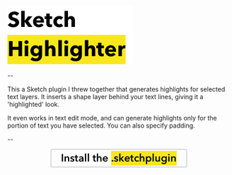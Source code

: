 ![](README/header.png)

--

This a Sketch plugin I threw together that generates highlights for selected text layers. It inserts a shape layer behind your text lines, giving it a 'highlighted' look.

It even works in text edit mode, and can generate highlights only for the portion of text you have selected. You can also specify padding.

--

<p align="center">
<a href="https://github.com/matt-curtis/Sketch-Highlighter/archive/master.zip"><img src="README/download-btn.png" />
</p>

